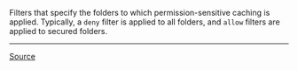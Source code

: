 Filters that specify the folders to which permission-sensitive caching is applied. Typically, a `deny` filter is applied to all folders, and `allow` filters are applied to secured folders.

---

[Source](https://experienceleague.adobe.com/docs/experience-manager-dispatcher/using/configuring/permissions-cache.html?lang=en#configure-dispatcher-for-permission-sensitive-caching)
